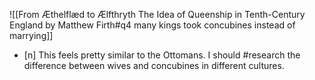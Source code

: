 ![[From Æthelflæd to Ælfthryth The Idea of Queenship in Tenth-Century England by Matthew Firth#q4 many kings took concubines instead of marrying]]
- [n] This feels pretty similar to the Ottomans. I should #research the difference between wives and concubines in different cultures.
